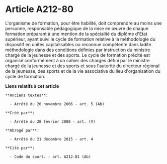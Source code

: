 # Article A212-80

L'organisme de formation, pour être habilité, doit comprendre au moins une personne, responsable pédagogique de la mise en
œuvre de chaque formation préparant à une mention de la spécialité du diplôme d'Etat supérieur, ayant suivi le cycle de
formation relative à la méthodologie du dispositif en unités capitalisables ou reconnue compétente dans ladite méthodologie
dans des conditions définies par instruction du ministre chargé de la jeunesse et des sports. Le cycle de formation précité
est organisé conformément à un cahier des charges défini par le ministre chargé de la jeunesse et des sports et sous
l'autorité du directeur régional de la jeunesse, des sports et de la vie associative du lieu d'organisation du cycle de
formation.

**Liens relatifs à cet article**

	**Anciens textes**:

	  - Arrêté du 20 novembre 2006 - art. 5 (Ab)

	**Créé par**:

	  - Arrêté du 28 février 2008 - art. (V)

	**Abrogé par**:

	  - Arrêté du 21 décembre 2015 - art. 4

	**Cité par**:

	  - Code du sport. - art. A212-81 (Ab)
